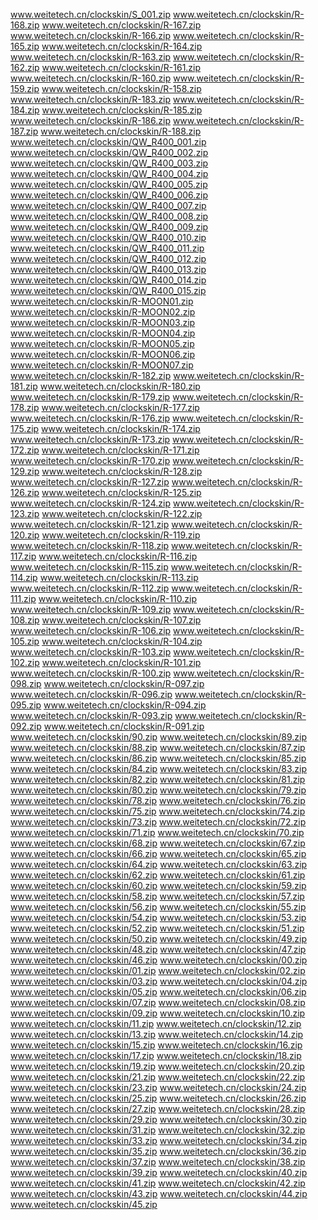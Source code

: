www.weitetech.cn/clockskin/S_001.zip
www.weitetech.cn/clockskin/R-168.zip
www.weitetech.cn/clockskin/R-167.zip
www.weitetech.cn/clockskin/R-166.zip
www.weitetech.cn/clockskin/R-165.zip
www.weitetech.cn/clockskin/R-164.zip
www.weitetech.cn/clockskin/R-163.zip
www.weitetech.cn/clockskin/R-162.zip
www.weitetech.cn/clockskin/R-161.zip
www.weitetech.cn/clockskin/R-160.zip
www.weitetech.cn/clockskin/R-159.zip
www.weitetech.cn/clockskin/R-158.zip
www.weitetech.cn/clockskin/R-183.zip
www.weitetech.cn/clockskin/R-184.zip
www.weitetech.cn/clockskin/R-185.zip
www.weitetech.cn/clockskin/R-186.zip
www.weitetech.cn/clockskin/R-187.zip
www.weitetech.cn/clockskin/R-188.zip
www.weitetech.cn/clockskin/QW_R400_001.zip
www.weitetech.cn/clockskin/QW_R400_002.zip
www.weitetech.cn/clockskin/QW_R400_003.zip
www.weitetech.cn/clockskin/QW_R400_004.zip
www.weitetech.cn/clockskin/QW_R400_005.zip
www.weitetech.cn/clockskin/QW_R400_006.zip
www.weitetech.cn/clockskin/QW_R400_007.zip
www.weitetech.cn/clockskin/QW_R400_008.zip
www.weitetech.cn/clockskin/QW_R400_009.zip
www.weitetech.cn/clockskin/QW_R400_010.zip
www.weitetech.cn/clockskin/QW_R400_011.zip
www.weitetech.cn/clockskin/QW_R400_012.zip
www.weitetech.cn/clockskin/QW_R400_013.zip
www.weitetech.cn/clockskin/QW_R400_014.zip
www.weitetech.cn/clockskin/QW_R400_015.zip
www.weitetech.cn/clockskin/R-MOON01.zip
www.weitetech.cn/clockskin/R-MOON02.zip
www.weitetech.cn/clockskin/R-MOON03.zip
www.weitetech.cn/clockskin/R-MOON04.zip
www.weitetech.cn/clockskin/R-MOON05.zip
www.weitetech.cn/clockskin/R-MOON06.zip
www.weitetech.cn/clockskin/R-MOON07.zip
www.weitetech.cn/clockskin/R-182.zip
www.weitetech.cn/clockskin/R-181.zip
www.weitetech.cn/clockskin/R-180.zip
www.weitetech.cn/clockskin/R-179.zip
www.weitetech.cn/clockskin/R-178.zip
www.weitetech.cn/clockskin/R-177.zip
www.weitetech.cn/clockskin/R-176.zip
www.weitetech.cn/clockskin/R-175.zip
www.weitetech.cn/clockskin/R-174.zip
www.weitetech.cn/clockskin/R-173.zip
www.weitetech.cn/clockskin/R-172.zip
www.weitetech.cn/clockskin/R-171.zip
www.weitetech.cn/clockskin/R-170.zip
www.weitetech.cn/clockskin/R-129.zip
www.weitetech.cn/clockskin/R-128.zip
www.weitetech.cn/clockskin/R-127.zip
www.weitetech.cn/clockskin/R-126.zip
www.weitetech.cn/clockskin/R-125.zip
www.weitetech.cn/clockskin/R-124.zip
www.weitetech.cn/clockskin/R-123.zip
www.weitetech.cn/clockskin/R-122.zip
www.weitetech.cn/clockskin/R-121.zip
www.weitetech.cn/clockskin/R-120.zip
www.weitetech.cn/clockskin/R-119.zip
www.weitetech.cn/clockskin/R-118.zip
www.weitetech.cn/clockskin/R-117.zip
www.weitetech.cn/clockskin/R-116.zip
www.weitetech.cn/clockskin/R-115.zip
www.weitetech.cn/clockskin/R-114.zip
www.weitetech.cn/clockskin/R-113.zip
www.weitetech.cn/clockskin/R-112.zip
www.weitetech.cn/clockskin/R-111.zip
www.weitetech.cn/clockskin/R-110.zip
www.weitetech.cn/clockskin/R-109.zip
www.weitetech.cn/clockskin/R-108.zip
www.weitetech.cn/clockskin/R-107.zip
www.weitetech.cn/clockskin/R-106.zip
www.weitetech.cn/clockskin/R-105.zip
www.weitetech.cn/clockskin/R-104.zip
www.weitetech.cn/clockskin/R-103.zip
www.weitetech.cn/clockskin/R-102.zip
www.weitetech.cn/clockskin/R-101.zip
www.weitetech.cn/clockskin/R-100.zip
www.weitetech.cn/clockskin/R-098.zip
www.weitetech.cn/clockskin/R-097.zip
www.weitetech.cn/clockskin/R-096.zip
www.weitetech.cn/clockskin/R-095.zip
www.weitetech.cn/clockskin/R-094.zip
www.weitetech.cn/clockskin/R-093.zip
www.weitetech.cn/clockskin/R-092.zip
www.weitetech.cn/clockskin/R-091.zip
www.weitetech.cn/clockskin/90.zip
www.weitetech.cn/clockskin/89.zip
www.weitetech.cn/clockskin/88.zip
www.weitetech.cn/clockskin/87.zip
www.weitetech.cn/clockskin/86.zip
www.weitetech.cn/clockskin/85.zip
www.weitetech.cn/clockskin/84.zip
www.weitetech.cn/clockskin/83.zip
www.weitetech.cn/clockskin/82.zip
www.weitetech.cn/clockskin/81.zip
www.weitetech.cn/clockskin/80.zip
www.weitetech.cn/clockskin/79.zip
www.weitetech.cn/clockskin/78.zip
www.weitetech.cn/clockskin/76.zip
www.weitetech.cn/clockskin/75.zip
www.weitetech.cn/clockskin/74.zip
www.weitetech.cn/clockskin/73.zip
www.weitetech.cn/clockskin/72.zip
www.weitetech.cn/clockskin/71.zip
www.weitetech.cn/clockskin/70.zip
www.weitetech.cn/clockskin/68.zip
www.weitetech.cn/clockskin/67.zip
www.weitetech.cn/clockskin/66.zip
www.weitetech.cn/clockskin/65.zip
www.weitetech.cn/clockskin/64.zip
www.weitetech.cn/clockskin/63.zip
www.weitetech.cn/clockskin/62.zip
www.weitetech.cn/clockskin/61.zip
www.weitetech.cn/clockskin/60.zip
www.weitetech.cn/clockskin/59.zip
www.weitetech.cn/clockskin/58.zip
www.weitetech.cn/clockskin/57.zip
www.weitetech.cn/clockskin/56.zip
www.weitetech.cn/clockskin/55.zip
www.weitetech.cn/clockskin/54.zip
www.weitetech.cn/clockskin/53.zip
www.weitetech.cn/clockskin/52.zip
www.weitetech.cn/clockskin/51.zip
www.weitetech.cn/clockskin/50.zip
www.weitetech.cn/clockskin/49.zip
www.weitetech.cn/clockskin/48.zip
www.weitetech.cn/clockskin/47.zip
www.weitetech.cn/clockskin/46.zip
www.weitetech.cn/clockskin/00.zip
www.weitetech.cn/clockskin/01.zip
www.weitetech.cn/clockskin/02.zip
www.weitetech.cn/clockskin/03.zip
www.weitetech.cn/clockskin/04.zip
www.weitetech.cn/clockskin/05.zip
www.weitetech.cn/clockskin/06.zip
www.weitetech.cn/clockskin/07.zip
www.weitetech.cn/clockskin/08.zip
www.weitetech.cn/clockskin/09.zip
www.weitetech.cn/clockskin/10.zip
www.weitetech.cn/clockskin/11.zip
www.weitetech.cn/clockskin/12.zip
www.weitetech.cn/clockskin/13.zip
www.weitetech.cn/clockskin/14.zip
www.weitetech.cn/clockskin/15.zip
www.weitetech.cn/clockskin/16.zip
www.weitetech.cn/clockskin/17.zip
www.weitetech.cn/clockskin/18.zip
www.weitetech.cn/clockskin/19.zip
www.weitetech.cn/clockskin/20.zip
www.weitetech.cn/clockskin/21.zip
www.weitetech.cn/clockskin/22.zip
www.weitetech.cn/clockskin/23.zip
www.weitetech.cn/clockskin/24.zip
www.weitetech.cn/clockskin/25.zip
www.weitetech.cn/clockskin/26.zip
www.weitetech.cn/clockskin/27.zip
www.weitetech.cn/clockskin/28.zip
www.weitetech.cn/clockskin/29.zip
www.weitetech.cn/clockskin/30.zip
www.weitetech.cn/clockskin/31.zip
www.weitetech.cn/clockskin/32.zip
www.weitetech.cn/clockskin/33.zip
www.weitetech.cn/clockskin/34.zip
www.weitetech.cn/clockskin/35.zip
www.weitetech.cn/clockskin/36.zip
www.weitetech.cn/clockskin/37.zip
www.weitetech.cn/clockskin/38.zip
www.weitetech.cn/clockskin/39.zip
www.weitetech.cn/clockskin/40.zip
www.weitetech.cn/clockskin/41.zip
www.weitetech.cn/clockskin/42.zip
www.weitetech.cn/clockskin/43.zip
www.weitetech.cn/clockskin/44.zip
www.weitetech.cn/clockskin/45.zip
